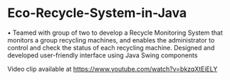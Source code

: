 # Eco-Recycle-System-in-Java
•	Teamed with group of two to develop a Recycle Monitoring System that monitors a group recycling machines, and enables the administrator to control and check the status of each recycling machine. Designed and developed user-friendly interface using Java Swing components 

Video clip available at https://www.youtube.com/watch?v=bkzqXtEiELY 
